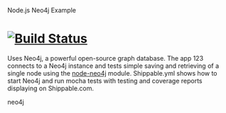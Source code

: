 Node.js Neo4j Example 

[![Build Status](https://apibeta.shippable.com/projects/537510be71010d52005b52b5/badge/master)](https://beta.shippable.com/projects/537510be71010d52005b52b5)
=================

Uses Neo4j, a powerful open-source graph database. The app  123 connects to a Neo4j instance and tests simple saving and retrieving of a single node using the [node-neo4j](https://github.com/thingdom/node-neo4j) module. Shippable.yml shows how to start Neo4j and run mocha tests with testing and coverage reports displaying on Shippable.com.

neo4j
